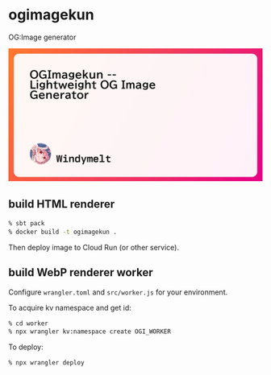 # ogimagekun
OG:Image generator

![screenshot](/ogimagekun.webp)

## build HTML renderer

```sh
% sbt pack
% docker build -t ogimagekun .
```

Then deploy image to Cloud Run (or other service).

## build WebP renderer worker

Configure `wrangler.toml` and `src/worker.js` for your environment.

To acquire kv namespace and get id:

```sh
% cd worker
% npx wrangler kv:namespace create OGI_WORKER
```

To deploy:

```sh
% npx wrangler deploy
```
